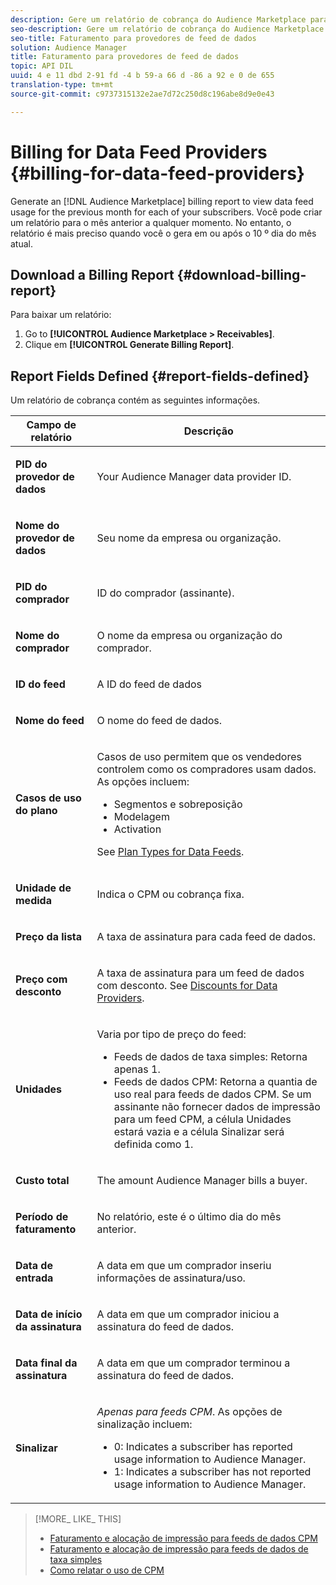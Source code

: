 ```yaml
---
description: Gere um relatório de cobrança do Audience Marketplace para exibir o uso do feed de dados do mês anterior para cada um dos assinantes. Você pode criar um relatório para o mês anterior a qualquer momento. No entanto, o relatório é mais preciso quando você o gera em ou após o 10 º dia do mês atual.
seo-description: Gere um relatório de cobrança do Audience Marketplace para exibir o uso do feed de dados do mês anterior para cada um dos assinantes. Você pode criar um relatório para o mês anterior a qualquer momento. No entanto, o relatório é mais preciso quando você o gera em ou após o 10 º dia do mês atual.
seo-title: Faturamento para provedores de feed de dados
solution: Audience Manager
title: Faturamento para provedores de feed de dados
topic: API DIL
uuid: 4 e 11 dbd 2-91 fd -4 b 59-a 66 d -86 a 92 e 0 de 655
translation-type: tm+mt
source-git-commit: c9737315132e2ae7d72c250d8c196abe8d9e0e43

---
```



# Billing for Data Feed Providers {#billing-for-data-feed-providers}

Generate an [!DNL Audience Marketplace] billing report to view data feed usage for the previous month for each of your subscribers. Você pode criar um relatório para o mês anterior a qualquer momento. No entanto, o relatório é mais preciso quando você o gera em ou após o 10 º dia do mês atual.

## Download a Billing Report {#download-billing-report}

Para baixar um relatório:

1. Go to **[!UICONTROL Audience Marketplace > Receivables]**.
1. Clique em **[!UICONTROL Generate Billing Report]**.

## Report Fields Defined {#report-fields-defined}

Um relatório de cobrança contém as seguintes informações.

<table id="table_B433D5059F6446068683E425B1D87520"> 
 <thead> 
  <tr> 
   <th colname="col1" class="entry"> Campo de relatório </th> 
   <th colname="col2" class="entry"> Descrição </th> 
  </tr> 
 </thead>
 <tbody> 
  <tr> 
   <td colname="col1"> <p><b><span class="uicontrol"> PID do provedor de dados</span></b> </p> </td> 
   <td colname="col2"> <p>Your <span class="keyword"> Audience Manager</span> data provider ID. </p> </td> 
  </tr> 
  <tr> 
   <td colname="col1"> <p><b><span class="uicontrol"> Nome do provedor de dados</span></b> </p> </td> 
   <td colname="col2"> <p>Seu nome da empresa ou organização. </p> </td> 
  </tr> 
  <tr> 
   <td colname="col1"> <p><b><span class="uicontrol"> PID do comprador</span></b> </p> </td> 
   <td colname="col2"> <p>ID do comprador (assinante). </p> </td> 
  </tr> 
  <tr> 
   <td colname="col1"> <p><b><span class="uicontrol"> Nome do comprador</span></b> </p> </td> 
   <td colname="col2"> <p>O nome da empresa ou organização do comprador. </p> </td> 
  </tr> 
  <tr> 
   <td colname="col1"> <p><b><span class="uicontrol"> ID do feed</span></b> </p> </td> 
   <td colname="col2"> <p>A ID do feed de dados </p> </td> 
  </tr> 
  <tr> 
   <td colname="col1"> <p><b><span class="uicontrol"> Nome do feed</span></b> </p> </td> 
   <td colname="col2"> <p>O nome do feed de dados. </p> </td> 
  </tr> 
  <tr> 
   <td colname="col1"> <p><b><span class="uicontrol"> Casos de uso do plano</span></b> </p> </td> 
   <td colname="col2"> <p>Casos de uso permitem que os vendedores controlem como os compradores usam dados. As opções incluem: </p> 
    <ul id="ul_8230A93B5DCE4C10B025D3C761F72CEF"> 
     <li id="li_3400C6475F6D43D7AF54D9A0ED9C09E0">Segmentos e sobreposição </li> 
     <li id="li_65DFEF1EA6C341ACB5B72FF629F10AFC">Modelagem </li> 
     <li id="li_B84935B93ADE4D299732CE7E099DF7B3">Activation </li> 
    </ul> <p>See <a href="../../../features/audience-marketplace/marketplace-data-providers/marketplace-create-manage-feeds.md#plan-types"> Plan Types for Data Feeds</a>. </p> </td> 
  </tr> 
  <tr> 
   <td colname="col1"> <p><b><span class="uicontrol"> Unidade de medida</span></b> </p> </td> 
   <td colname="col2"> <p>Indica o CPM ou cobrança fixa. </p> </td> 
  </tr> 
  <tr> 
   <td colname="col1"> <p><b><span class="uicontrol"> Preço da lista</span></b> </p> </td> 
   <td colname="col2"> <p>A taxa de assinatura para cada feed de dados. </p> </td> 
  </tr> 
  <tr> 
   <td colname="col1"> <p><b><span class="uicontrol"> Preço com desconto</span></b> </p> </td> 
   <td colname="col2"> <p>A taxa de assinatura para um feed de dados com desconto. See <a href="../../../features/audience-marketplace/marketplace-data-providers/marketplace-create-manage-feeds.md#discounts"> Discounts for Data Providers</a>. </p> </td> 
  </tr> 
  <tr> 
   <td colname="col1"> <p><b><span class="uicontrol"> Unidades</span></b> </p> </td> 
   <td colname="col2"> <p>Varia por tipo de preço do feed: </p> 
    <ul id="ul_01550B436EEE4FBC8C9945E08E3CE2C6"> 
     <li id="li_C589F6A751AB407E853AC6F726A47F14">Feeds de dados de taxa simples: Retorna apenas 1. </li> 
     <li id="li_F93F8AEB2D8C45BFA0305E7808AFF848">Feeds de dados CPM: Retorna a quantia de uso real para feeds de dados CPM. Se um assinante não fornecer dados de impressão para um feed CPM, a célula Unidades estará vazia e a célula Sinalizar será definida como 1. </li> 
    </ul> </td> 
  </tr> 
  <tr> 
   <td colname="col1"> <p><b><span class="uicontrol"> Custo total</span></b> </p> </td> 
   <td colname="col2"> <p>The amount <span class="keyword"> Audience Manager</span> bills a buyer. </p> </td> 
  </tr> 
  <tr> 
   <td colname="col1"> <p><b><span class="uicontrol"> Período de faturamento</span></b> </p> </td> 
   <td colname="col2"> <p> No relatório, este é o último dia do mês anterior. </p> </td> 
  </tr> 
  <tr> 
   <td colname="col1"> <p><b><span class="uicontrol"> Data de entrada</span></b> </p> </td> 
   <td colname="col2"> <p>A data em que um comprador inseriu informações de assinatura/uso. </p> </td> 
  </tr> 
  <tr> 
   <td colname="col1"> <p><b><span class="uicontrol"> Data de início da assinatura</span></b> </p> </td> 
   <td colname="col2"> <p>A data em que um comprador iniciou a assinatura do feed de dados. </p> </td> 
  </tr> 
  <tr> 
   <td colname="col1"> <p><b><span class="uicontrol"> Data final da assinatura</span></b> </p> </td> 
   <td colname="col2"> <p>A data em que um comprador terminou a assinatura do feed de dados. </p> </td> 
  </tr> 
  <tr> 
   <td colname="col1"> <p><b><span class="uicontrol"> Sinalizar</span></b> </p> </td> 
   <td colname="col2"> <p> <i>Apenas para feeds CPM</i>. As opções de sinalização incluem: </p> 
    <ul id="ul_509BC73B754A43299F8D719AB0805ABD"> 
     <li id="li_AB35E33B68EC49A187495DF6B9D86563">0: Indicates a subscriber has reported usage information to <span class="keyword"> Audience Manager</span>. </li> 
     <li id="li_2E4871B127A84EC586A9F3659F52D67E">1: Indicates a subscriber has not reported usage information to <span class="keyword"> Audience Manager</span>. </li> 
    </ul> </td> 
  </tr> 
 </tbody> 
</table>

>[!MORE_ LIKE_ THIS]
>
>* [Faturamento e alocação de impressão para feeds de dados CPM](../../../features/audience-marketplace/marketplace-data-buyers/marketplace-buyer-billing.md#cost-attribution)
>* [Faturamento e alocação de impressão para feeds de dados de taxa simples](../../../features/audience-marketplace/marketplace-data-buyers/marketplace-buyer-billing.md)
>* [Como relatar o uso de CPM](../../../features/audience-marketplace/marketplace-data-buyers/marketplace-buyer-billing.md#report-cpm-usage)

